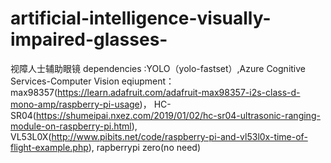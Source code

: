 # artificial-intelligence-visually-impaired-glasses-
视障人士辅助眼镜
dependencies :YOLO（yolo-fastset）,Azure Cognitive Services-Computer Vision
eqiupment：max98357(https://learn.adafruit.com/adafruit-max98357-i2s-class-d-mono-amp/raspberry-pi-usage)，
            HC-SR04(https://shumeipai.nxez.com/2019/01/02/hc-sr04-ultrasonic-ranging-module-on-raspberry-pi.html),
            VL53L0X(http://www.pibits.net/code/raspberry-pi-and-vl53l0x-time-of-flight-example.php),
            rapberrypi zero(no need)
